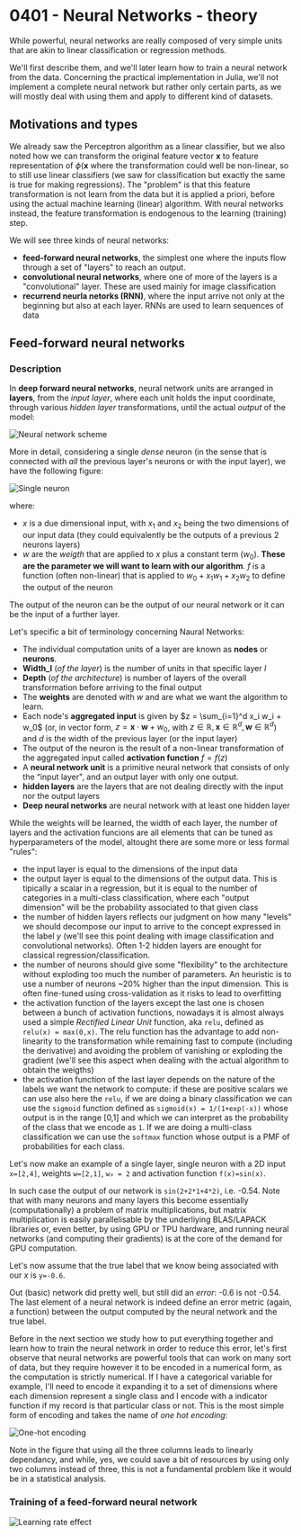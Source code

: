 # 0401 - Neural Networks - theory

While powerful, neural networks are really composed of very simple units that are akin to linear classification or regression methods.

We'll first describe them, and we'll later learn how to train a neural network from the data.
Concerning the practical implementation in Julia, we'll not implement a complete neural network but rather only certain parts, as we will mostly deal with using them and apply to different kind of datasets.

## Motivations and types

We already saw the Perceptron algorithm as a linear classifier, but we also noted how we can transform the original feature vector $\mathbf{x}$ to feature representation of $\phi(\mathbf{x}$ where the transformation could well be non-linear, so to still use linear classifiers (we saw for classification but exactly the same is true for making regressions).
The "problem" is that this feature transformation is not learn from the data but it is applied a priori, before using the actual machine learning (linear) algorithm.
With neural networks instead, the feature transformation is endogenous to the learning (training) step.

We will see three kinds of neural networks:
- **feed-forward neural networks**, the simplest one where the inputs flow through a set of "layers" to reach an output. 
- **convolutional neural networks**, where one of more of the layers is a "convolutional" layer. These are used mainly for image classification
- **recurrend neurla netorks (RNN)**, where the input arrive not only at the beginning but also at each layer. RNNs are used to learn sequences of data


## Feed-forward neural networks

### Description 

In **deep forward neural networks**, neural network units are arranged in **layers**, from the _input layer_, where each unit holds the input coordinate, through various _hidden layer_ transformations, until the actual _output_ of the model:

![Neural network scheme](https://raw.githubusercontent.com/sylvaticus/SPMLJ/main/lessonsSources/04_-_NN_-_Neural_Networks/imgs/feedforwardNNChart.png)


More in detail, considering a single _dense_ neuron (in the sense that is connected with _all_ the previous layer's neurons or with the input layer), we have the following figure:

![Single neuron](https://raw.githubusercontent.com/sylvaticus/SPMLJ/main/lessonsSources/04_-_NN_-_Neural_Networks/imgs/singleNeuron.png)

where:
- $x$ is a due dimensional input, with $x_1$ and $x_2$ being the two dimensions of our input data (they could equivalently be the outputs of a previous 2 neurons layers)
- $w$ are the _weigth_ that are applied to $x$ plus a constant term ($w_0$). **These are the parameter we will want to learn with our algorithm**. $f$ is a function (often non-linear) that is applied to $w_0 + x_1w_1 + x_2w_2$ to define the output of the neuron

The output of the neuron can be the output of our neural network or it can be the input of a further layer.

Let's specific a bit of terminology concerning Naural Networks:

- The individual computation units of a layer are known as **nodes** or **neurons**.
- **Width_l** (_of the layer_) is the number of units in that specific layer $l$
- **Depth** (_of the architecture_) is number of layers of the overall transformation before arriving to the final output
- The **weights** are denoted with $w$ and are what we want the algorithm to learn.
- Each node's **aggregated input** is given by $z = \sum_{i=1}^d x_i w_i + w_0$ (or, in vector form, $z = \mathbf{x} \cdot \mathbf{w} + w_0$, with $z \in \mathbb{R}, \mathbf{x} \in \mathbb{R}^d, \mathbf{w} \in \mathbb{R}^d$) and $d$ is the width of the previous layer (or the input layer)
- The output of the neuron is the result of a non-linear transformation of the aggregated input called **activation function** $f = f(z)$
- A **neural network unit** is a primitive neural network that consists of only the “input layer", and an output layer with only one output.
- **hidden layers** are the layers that are not dealing directly with the input nor the output layers 
- **Deep neural networks** are neural network with at least one hidden layer

While the weights will be learned, the width of each layer, the number of layers and the activation funcions are all elements that can be tuned as hyperparameters of the model, altought there are some more or less formal "rules":

- the input layer is equal to the dimensions of the input data
- the output layer is equal to the dimensions of the output data. This is tipically a scalar in a regression, but it is equal to the number of categories in a multi-class classification, where each "output dimension" will be the probability associated to that given class
- the number of hidden layers reflects our judgment on how many "levels" we should decompose our input to arrive to the concept expressed in the label $y$ (we'll see this point dealing with image classification and convolutional networks). Often 1-2 hidden layers are enought for classical regression/classification. 
- the number of neurons should give some "flexibility" to the architecture without exploding too much the number of parameters. An heuristic is to use a number of neurons ~20% higher than the input dimension. This is often fine-tuned using cross-validation as it risks to lead to overfitting
- the activation function of the layers except the last one is chosen between a bunch of activation functions, nowadays it is almost always used a simple _Rectified Linear Unit_ function, aka `relu`, defined as `relu(x) = max(0,x)`. The relu function has the advantage to add non-linearity to the transformation while remaining fast to compute (including the derivative) and avoiding the problem of vanishing or exploding the gradient (we'll see this aspect when dealing with the actual algorithm to obtain the weigths) 
- the activation function of the last layer depends on the nature of the labels we want the network to compute: if these are positive scalars we can use also here the `relu`, if we are doing a binary classification we can use the `sigmoid` function defined as `sigmoid(x) = 1/(1+exp(-x))` whose output is in the range [0,1] and which we can interpret as the probability of the class that we encode as `1`. If we are doing a multi-class classification we can use the `softmax` function whose output is a PMF of probabilities for each class.

Let's now make an example of a single layer, single neuron with a 2D input `x=[2,4]`, weights `w=[2,1]`, `w₀ = 2` and activation function `f(x)=sin(x)`.

In such case the output of our network is `sin(2+2*1+4*2)`, i.e. -0.54. Note that with many neurons and many layers this become essentially (computationally) a problem of matrix multiplications, but matrix multiplication is easily parallelisable by the underliying BLAS/LAPACK libraries or, even better, by using GPU or TPU hardware, and running neural networks (and computing their gradients) is at the core of the demand for GPU computation.  

Let's now assume that the true label that we know being associated with our $x$ is `y=-0.6`.

Out (basic) network did pretty well, but still did an _error_: -0.6 is not -0.54. The last element of a neural network is indeed define an error metric (again, a function) between the output computed by the neural network and the true label.

Before in the next section we study how to put everything together and learn how to train the neural network in order to reduce this error, let's first observe that neural networks are powerful tools that can work on many sort of data, but they require however it to be encoded in a numerical form, as the computation is strictly numerical. If I have a categorical variable for example, I'll need to encode it expanding it to a set of dimensions where each dimension represent a single class and I encode with a indicator function if my record is that particular class or not. This is the most simple form of encoding and takes the name of _one hot encoding_:

![One-hot encoding](https://raw.githubusercontent.com/sylvaticus/SPMLJ/main/lessonsSources/04_-_NN_-_Neural_Networks/imgs/onehotencoding.png)

Note in the figure that using all the three columns leads to linearly dependancy, and while, yes, we could save a bit of resources by using only two columns instead of three, this is not a fundamental problem like it would be in a statistical analysis. 

### Training of a feed-forward neural network



![Learning rate effect](https://raw.githubusercontent.com/sylvaticus/SPMLJ/main/lessonsSources/04_-_NN_-_Neural_Networks/imgs/learningRateEffect.png)
